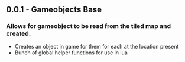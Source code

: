 ## 0.0.1 - Gameobjects Base
### Allows for gameobject to be read from the tiled map and created.
- Creates an object in game for them for each at the location present
- Bunch of global helper functions for use in lua